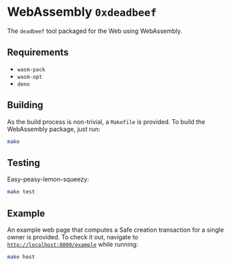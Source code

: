 # WebAssembly `0xdeadbeef`

The `deadbeef` tool packaged for the Web using WebAssembly.

## Requirements

- `wasm-pack`
- `wasm-opt`
- `deno`

## Building

As the build process is non-trivial, a `Makefile` is provided.
To build the WebAssembly package, just run:

```sh
make
```

## Testing

Easy-peasy-lemon-squeezy:

```sh
make test
```

## Example

An example web page that computes a Safe creation transaction for a single owner is provided.
To check it out, navigate to [`http://localhost:8000/example`](http://localhost:8000/example) while running:

```sh
make host
```
